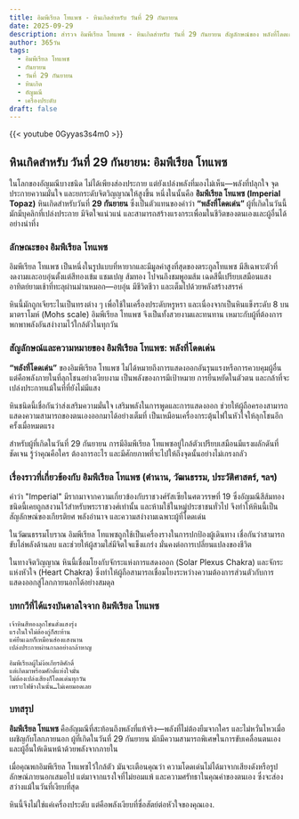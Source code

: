 ```yaml
---
title: อิมพีเรียล โทแพซ - หินเกิดสำหรับ วันที่ 29 กันยายน
date: 2025-09-29
description: สำรวจ อิมพีเรียล โทแพซ - หินเกิดสำหรับ วันที่ 29 กันยายน สัญลักษณ์ของ พลังที่โดดเด่น มาเรียนรู้ความหมายลึกซึ้งของหินพิเศษนี้
author: 365วัน
tags:
  - อิมพีเรียล โทแพซ
  - กันยายน
  - วันที่ 29 กันยายน
  - หินเกิด
  - อัญมณี
  - เครื่องประดับ
draft: false
---
```


{{< youtube 0Gyyas3s4m0 >}}

## หินเกิดสำหรับ วันที่ 29 กันยายน: อิมพีเรียล โทแพซ

ในโลกของอัญมณีบางชนิด ไม่ได้เพียงส่องประกาย แต่ยังเปล่งพลังที่มองไม่เห็น—พลังที่ปลุกใจ จุดประกายความมั่นใจ และยกระดับจิตวิญญาณให้สูงขึ้น หนึ่งในนั้นคือ **อิมพีเรียล โทแพซ (Imperial Topaz)** หินเกิดสำหรับวันที่ **29 กันยายน** ซึ่งเป็นตัวแทนของคำว่า **“พลังที่โดดเด่น”** ผู้ที่เกิดในวันนี้มักมีบุคลิกที่เปล่งประกาย มีจิตใจแน่วแน่ และสามารถสร้างแรงกระเพื่อมในชีวิตของตนเองและผู้อื่นได้อย่างน่าทึ่ง

### ลักษณะของ อิมพีเรียล โทแพซ

อิมพีเรียล โทแพซ เป็นหนึ่งในรูปแบบที่หายากและมีมูลค่าสูงที่สุดของตระกูลโทแพซ มีสีเฉพาะตัวที่งดงามและอบอุ่นตั้งแต่สีทองเข้ม แชมเปญ ส้มทอง ไปจนถึงชมพูอมส้ม เฉดสีนี้เปรียบเสมือนแสงอาทิตย์ยามเช้าที่ทะลุผ่านม่านหมอก—อบอุ่น มีชีวิตชีวา และเต็มไปด้วยพลังสร้างสรรค์

หินนี้มักถูกเจียระไนเป็นทรงต่าง ๆ เพื่อใช้ในเครื่องประดับหรูหรา และเนื่องจากเป็นหินแข็งระดับ 8 บนมาตราโมห์ (Mohs scale) อิมพีเรียล โทแพซ จึงเป็นทั้งสวยงามและทนทาน เหมาะกับผู้ที่ต้องการพกพาพลังอันสง่างามไว้ใกล้ตัวในทุกวัน

### สัญลักษณ์และความหมายของ อิมพีเรียล โทแพซ: พลังที่โดดเด่น

**“พลังที่โดดเด่น”** ของอิมพีเรียล โทแพซ ไม่ได้หมายถึงการแสดงออกอันรุนแรงหรือการควบคุมผู้อื่น แต่คือพลังภายในที่ลุกโชนอย่างเงียบงาม เป็นพลังของการมีเป้าหมาย การยืนหยัดในตัวตน และกล้าที่จะเปล่งประกายแม้ในที่ที่ยังไม่มีแสง

หินชนิดนี้เชื่อกันว่าส่งเสริมความมั่นใจ เสริมพลังในการพูดและการแสดงออก ช่วยให้ผู้ถือครองสามารถแสดงความสามารถของตนเองออกมาได้อย่างเต็มที่ เป็นเหมือนเครื่องกระตุ้นไฟในหัวใจให้ลุกโชนอีกครั้งเมื่อหมดแรง

สำหรับผู้ที่เกิดในวันที่ 29 กันยายน การมีอิมพีเรียล โทแพซอยู่ใกล้ตัวเปรียบเสมือนมีแรงผลักดันที่ชัดเจน รู้ว่าคุณคือใคร ต้องการอะไร และมีศักยภาพที่จะไปให้ถึงจุดนั้นอย่างไม่เกรงกลัว

### เรื่องราวที่เกี่ยวข้องกับ อิมพีเรียล โทแพซ (ตำนาน, วัฒนธรรม, ประวัติศาสตร์, ฯลฯ)

คำว่า "Imperial" มีรากมาจากความเกี่ยวข้องกับราชวงศ์รัสเซียในศตวรรษที่ 19 ซึ่งอัญมณีสีส้มทองชนิดนี้เคยถูกสงวนไว้สำหรับพระราชวงศ์เท่านั้น และห้ามใช้ในหมู่ประชาชนทั่วไป จึงทำให้หินนี้เป็นสัญลักษณ์ของเกียรติยศ พลังอำนาจ และความสง่างามเฉพาะผู้ที่โดดเด่น

ในวัฒนธรรมโบราณ อิมพีเรียล โทแพซถูกใช้เป็นเครื่องรางในการปกป้องผู้เดินทาง เชื่อกันว่าสามารถขับไล่พลังด้านลบ และช่วยให้ผู้สวมใส่มีจิตใจแข็งแกร่ง มั่นคงต่อการเปลี่ยนแปลงของชีวิต

ในทางจิตวิญญาณ หินนี้เชื่อมโยงกับจักระแห่งการแสดงออก (Solar Plexus Chakra) และจักระแห่งหัวใจ (Heart Chakra) ซึ่งทำให้ผู้ถือสามารถเชื่อมโยงระหว่างความต้องการส่วนตัวกับการแสดงออกสู่โลกภายนอกได้อย่างสมดุล

### บทกวีที่ได้แรงบันดาลใจจาก อิมพีเรียล โทแพซ

```
เจ้าหินสีทองลุกโชนดั่งแสงรุ่ง  
แรงในใจไม่ต้องกู่ก็สะท้าน  
แค่ยืนเฉยก็เหมือนส่องแสงนาน  
เปล่งประกายผ่านกาลอย่างกล้าหาญ

อิมพีเรียลผู้ไม่ง้อเกียรติศักดิ์  
แต่เกิดมาพร้อมศักดิ์แห่งใจมั่น  
ไม่ต้องเปล่งเสียงก็โดดเด่นทุกวัน  
เพราะไฟข้างในนั้น…ไม่เคยมอดเลย
```

### บทสรุป

**อิมพีเรียล โทแพซ** คืออัญมณีที่สะท้อนถึงพลังที่แท้จริง—พลังที่ไม่ต้องยืมจากใคร และไม่หวั่นไหวเมื่อเผชิญกับโลกภายนอก ผู้ที่เกิดในวันที่ 29 กันยายน มักมีความสามารถพิเศษในการขับเคลื่อนตนเองและผู้อื่นให้เดินหน้าด้วยพลังจากภายใน

เมื่อคุณพกอิมพีเรียล โทแพซไว้ใกล้ตัว มันจะเตือนคุณว่า ความโดดเด่นไม่ได้มาจากเสียงดังหรือรูปลักษณ์ภายนอกเสมอไป แต่มาจากแรงใจที่ไม่ยอมแพ้ และความศรัทธาในคุณค่าของตนเอง ซึ่งจะส่องสว่างแม้ในวันที่เงียบที่สุด

หินนี้จึงไม่ใช่แค่เครื่องประดับ แต่คือพลังเงียบที่ซื่อสัตย์ต่อหัวใจของคุณเอง.